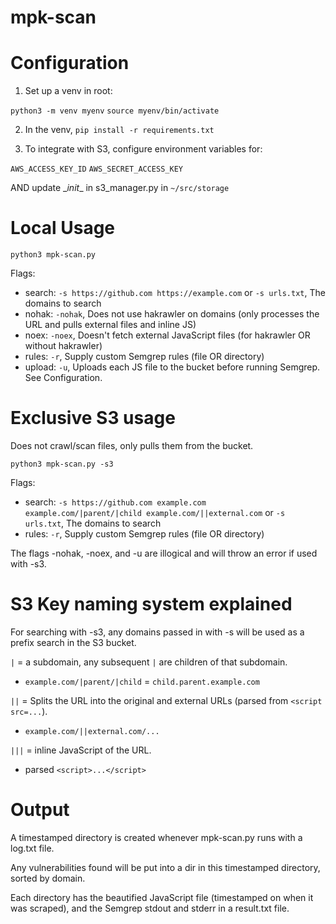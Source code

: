 # mpk-scan

# Configuration

1. Set up a venv in root:

`python3 -m venv myenv`
`source myenv/bin/activate`

2. In the venv, `pip install -r requirements.txt`

3. To integrate with S3, configure environment variables for:

`AWS_ACCESS_KEY_ID`
`AWS_SECRET_ACCESS_KEY`

AND update \__init__ in s3_manager.py in `~/src/storage`

# Local Usage

`python3 mpk-scan.py`

Flags:
- search: `-s https://github.com https://example.com` or `-s urls.txt`, The domains to search
- nohak: `-nohak`, Does not use hakrawler on domains (only processes the URL and pulls external files and inline JS)
- noex: `-noex`, Doesn't fetch external JavaScript files (for hakrawler OR without hakrawler)
- rules: `-r`, Supply custom Semgrep rules (file OR directory)
- upload: `-u`, Uploads each JS file to the bucket before running Semgrep. See Configuration.

# Exclusive S3 usage

Does not crawl/scan files, only pulls them from the bucket.

`python3 mpk-scan.py -s3`

Flags:
- search: `-s https://github.com example.com example.com/|parent/|child example.com/||external.com` or `-s urls.txt`, The domains to search
- rules: `-r`, Supply custom Semgrep rules (file OR directory)

The flags -nohak, -noex, and -u are illogical and will throw an error if used with -s3.

# S3 Key naming system explained
For searching with -s3, any domains passed in with -s will be used as a prefix search in the S3 bucket.

`|` = a subdomain, any subsequent `|` are children of that subdomain. 

- `example.com/|parent/|child` = `child.parent.example.com`

`||` = Splits the URL into the original and external URLs (parsed from `<script src=...`).

- `example.com/||external.com/...`

`|||` = inline JavaScript of the URL.

- parsed `<script>...</script>`

# Output

A timestamped directory is created whenever mpk-scan.py runs with a log.txt file.

Any vulnerabilities found will be put into a dir in this timestamped directory, sorted by domain.

Each directory has the beautified JavaScript file (timestamped on when it was scraped), and the Semgrep stdout and stderr in a result.txt file.
